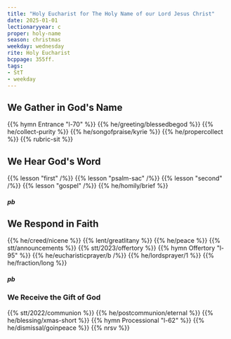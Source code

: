 ```yaml
---
title: "Holy Eucharist for The Holy Name of our Lord Jesus Christ"
date: 2025-01-01
lectionaryyear: c
proper: holy-name
season: christmas
weekday: wednesday
rite: Holy Eucharist
bcppage: 355ff.
tags:
- StT
- weekday
---
```

## We Gather in God's Name
{{% hymn Entrance "l-70" %}}
{{% he/greeting/blessedbegod %}}
{{% he/collect-purity %}}
{{% he/songofpraise/kyrie %}}
{{% he/propercollect %}}
{{% rubric-sit %}}
## We Hear God's Word
{{% lesson "first" /%}}
{{% lesson "psalm-sac" /%}}
{{% lesson "second" /%}}
{{% lesson "gospel" /%}}
{{% he/homily/brief %}}
##### pb
## We Respond in Faith
{{% he/creed/nicene %}}
{{% lent/greatlitany %}}
{{% he/peace %}}
{{% stt/announcements %}}
{{% stt/2023/offertory %}}
{{% hymn Offertory "l-95" %}}
{{% he/eucharisticprayer/b /%}}
{{% he/lordsprayer/1 %}}
{{% he/fraction/long %}}
##### pb
### We Receive the Gift of God
{{% stt/2022/communion %}}
{{% he/postcommunion/eternal %}}
{{% he/blessing/xmas-short %}}
{{% hymn Processional "l-62" %}}
{{% he/dismissal/goinpeace %}}
{{% nrsv %}}


